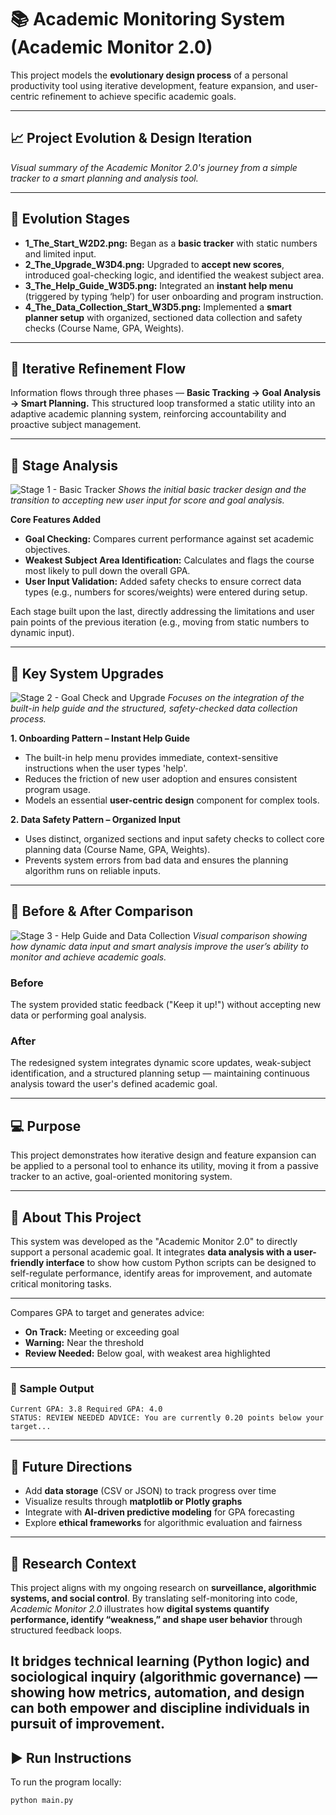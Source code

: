 # 📚 Academic Monitoring System (Academic Monitor 2.0)

This project models the **evolutionary design process** of a personal productivity tool using iterative development, feature expansion, and user-centric refinement to achieve specific academic goals.

---

## 📈 Project Evolution & Design Iteration
*Visual summary of the Academic Monitor 2.0's journey from a simple tracker to a smart planning and analysis tool.*

---

## 🔹 Evolution Stages
- **1\_The\_Start\_W2D2.png:** Began as a **basic tracker** with static numbers and limited input.
- **2\_The\_Upgrade\_W3D4.png:** Upgraded to **accept new scores**, introduced goal-checking logic, and identified the weakest subject area.
- **3\_The\_Help\_Guide\_W3D5.png:** Integrated an **instant help menu** (triggered by typing ‘help’) for user onboarding and program instruction.
- **4\_The\_Data\_Collection\_Start\_W3D5.png:** Implemented a **smart planner setup** with organized, sectioned data collection and safety checks (Course Name, GPA, Weights).

---

## 🔁 Iterative Refinement Flow
Information flows through three phases — **Basic Tracking → Goal Analysis → Smart Planning.**
This structured loop transformed a static utility into an adaptive academic planning system, reinforcing accountability and proactive subject management.

---

## 🧩 Stage Analysis
![Stage 1 - Basic Tracker](images/1_The_Start_W2D2.png)
*Shows the initial basic tracker design and the transition to accepting new user input for score and goal analysis.*

**Core Features Added**
- **Goal Checking:** Compares current performance against set academic objectives.
- **Weakest Subject Area Identification:** Calculates and flags the course most likely to pull down the overall GPA.
- **User Input Validation:** Added safety checks to ensure correct data types (e.g., numbers for scores/weights) were entered during setup.

Each stage built upon the last, directly addressing the limitations and user pain points of the previous iteration (e.g., moving from static numbers to dynamic input).

---

## 🧱 Key System Upgrades
![Stage 2 - Goal Check and Upgrade](images/2_The_Upgrade_W3D4.png)
*Focuses on the integration of the built-in help guide and the structured, safety-checked data collection process.*

**1. Onboarding Pattern – Instant Help Guide**
- The built-in help menu provides immediate, context-sensitive instructions when the user types 'help'.
- Reduces the friction of new user adoption and ensures consistent program usage.
- Models an essential **user-centric design** component for complex tools.

**2. Data Safety Pattern – Organized Input**
- Uses distinct, organized sections and input safety checks to collect core planning data (Course Name, GPA, Weights).
- Prevents system errors from bad data and ensures the planning algorithm runs on reliable inputs.

---

## 🔁 Before & After Comparison
![Stage 3 - Help Guide and Data Collection](images/3_The_Help_Guide_W3D5.png)
*Visual comparison showing how dynamic data input and smart analysis improve the user’s ability to monitor and achieve academic goals.*

### Before
The system provided static feedback ("Keep it up!") without accepting new data or performing goal analysis.

### After
The redesigned system integrates dynamic score updates, weak-subject identification, and a structured planning setup — maintaining continuous analysis toward the user's defined academic goal.

---

## 💻 Purpose
This project demonstrates how iterative design and feature expansion can be applied to a personal tool to enhance its utility, moving it from a passive tracker to an active, goal-oriented monitoring system.

---

## 🧠 About This Project
This system was developed as the "Academic Monitor 2.0" to directly support a personal academic goal.
It integrates **data analysis with a user-friendly interface** to show how custom Python scripts can be designed to self-regulate performance, identify areas for improvement, and automate critical monitoring tasks.

---

Compares GPA to target and generates advice:
- **On Track:** Meeting or exceeding goal
- **Warning:** Near the threshold
- **Review Needed:** Below goal, with weakest area highlighted

---
### 🎨 Sample Output
```
Current GPA: 3.8 Required GPA: 4.0
STATUS: REVIEW NEEDED ADVICE: You are currently 0.20 points below your target...
```
---
## 🔄 Future Directions
- Add **data storage** (CSV or JSON) to track progress over time
- Visualize results through **matplotlib or Plotly graphs**
- Integrate with **AI-driven predictive modeling** for GPA forecasting
- Explore **ethical frameworks** for algorithmic evaluation and fairness

---
## 🔎 Research Context

This project aligns with my ongoing research on **surveillance, algorithmic systems, and social control**.
By translating self-monitoring into code, *Academic Monitor 2.0* illustrates how **digital systems quantify performance, identify “weakness,” and shape user behavior** through structured feedback loops.

It bridges **technical learning (Python logic)** and **sociological inquiry (algorithmic governance)** — showing how metrics, automation, and design can both **empower and discipline** individuals in pursuit of improvement.
---
## ▶️ Run Instructions
To run the program locally:
```bash
python main.py
